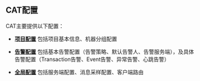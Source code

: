 ## CAT配置

CAT主要提供以下配置：

- **[项目配置](project.md)**    包括项目基本信息、机器分组配置

- **[告警配置](alarm.md)**    包括基本告警配置（告警策略、默认告警人、告警服务端），及具体告警配置（Transaction告警、Event告警、异常告警、心跳告警）

- **[全局配置](global.md)**    包括服务端配置、消息采样配置、客户端路由
